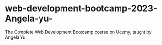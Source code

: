 # web-development-bootcamp-2023-Angela-yu-
The Complete Web Development Bootcamp course on Udemy, taught by Angela Yu.
